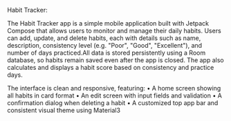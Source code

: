 Habit Tracker: 

The Habit Tracker app is a simple mobile application built with Jetpack Compose that allows users to monitor and manage their daily habits. Users can add, update, and delete habits, each with details such as name, description, consistency level (e.g. "Poor", "Good", "Excellent"), and number of days practiced.All data is stored persistently using a Room database, so habits remain saved even after the app is closed. The app also calculates and displays a habit score based on consistency and practice days.


The interface is clean and responsive, featuring:
   •	A home screen showing all habits in card format
   •	An edit screen with input fields and validation
   •	A confirmation dialog when deleting a habit
   •	A customized top app bar and consistent visual theme using Material3
